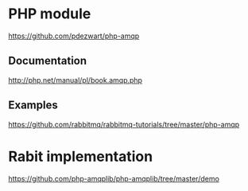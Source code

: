 # PHP module
https://github.com/pdezwart/php-amqp

## Documentation
http://php.net/manual/pl/book.amqp.php

## Examples
https://github.com/rabbitmq/rabbitmq-tutorials/tree/master/php-amqp

# Rabit implementation
https://github.com/php-amqplib/php-amqplib/tree/master/demo
